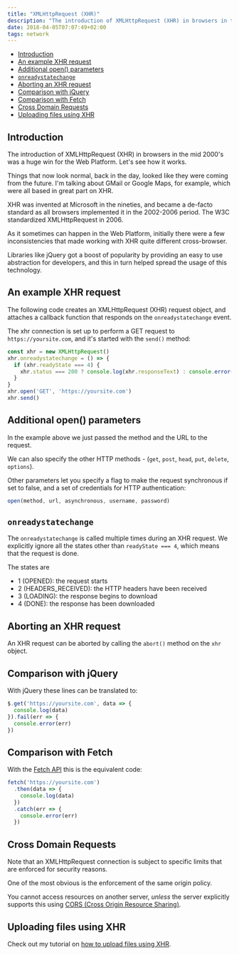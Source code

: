 ```yaml
---
title: "XMLHttpRequest (XHR)"
description: "The introduction of XMLHttpRequest (XHR) in browsers in the mid 2000's was a huge win for the Web Platform. Let's see how it works."
date: 2018-04-05T07:07:49+02:00
tags: network
---
```


<!-- TOC -->

- [Introduction](#introduction)
- [An example XHR request](#an-example-xhr-request)
- [Additional open() parameters](#additional-open-parameters)
- [`onreadystatechange`](#onreadystatechange)
- [Aborting an XHR request](#aborting-an-xhr-request)
- [Comparison with jQuery](#comparison-with-jquery)
- [Comparison with Fetch](#comparison-with-fetch)
- [Cross Domain Requests](#cross-domain-requests)
- [Uploading files using XHR](#uploading-files-using-xhr)

<!-- /TOC -->

## Introduction

The introduction of XMLHttpRequest (XHR) in browsers in the mid 2000's was a huge win for the Web Platform. Let's see how it works.

Things that now look normal, back in the day, looked like they were coming from the future. I'm talking about GMail or Google Maps, for example, which were all based in great part on XHR.

XHR was invented at Microsoft in the nineties, and became a de-facto standard as all browsers implemented it in the 2002-2006 period. The W3C standardized XMLHttpRequest in 2006.

As it sometimes can happen in the Web Platform, initially there were a few inconsistencies that made working with XHR quite different cross-browser.

Libraries like jQuery got a boost of popularity by providing an easy to use abstraction for developers, and this in turn helped spread the usage of this technology.

## An example XHR request

The following code creates an XMLHttpRequest (XHR) request object, and attaches a callback function that responds on the `onreadystatechange` event.

The xhr connection is set up to perform a GET request to `https://yoursite.com`, and it's started with the `send()` method:

```js
const xhr = new XMLHttpRequest()
xhr.onreadystatechange = () => {
  if (xhr.readyState === 4) {
    xhr.status === 200 ? console.log(xhr.responseText) : console.error('error')
  }
}
xhr.open('GET', 'https://yoursite.com')
xhr.send()
```

## Additional open() parameters

In the example above we just passed the method and the URL to the request.

We can also specify the other HTTP methods - (`get`, `post`, `head`, `put`, `delete`, `options`).

Other parameters let you specify a flag to make the request synchronous if set to false, and a set of credentials for HTTP authentication:

```js
open(method, url, asynchronous, username, password)
```

## `onreadystatechange`

The `onreadystatechange` is called multiple times during an XHR request. We explicitly ignore all the states other than `readyState === 4`, which means that the request is done.

The states are

- 1 (OPENED): the request starts
- 2 (HEADERS_RECEIVED): the HTTP headers have been received
- 3 (LOADING): the response begins to download
- 4 (DONE): the response has been downloaded

## Aborting an XHR request

An XHR request can be aborted by calling the `abort()` method on the `xhr` object.

## Comparison with jQuery

With jQuery these lines can be translated to:

```js
$.get('https://yoursite.com', data => {
  console.log(data)
}).fail(err => {
  console.error(err)
})
```

## Comparison with Fetch

With the [Fetch API](/fetch-api/) this is the equivalent code:

```js
fetch('https://yoursite.com')
  .then(data => {
    console.log(data)
  })
  .catch(err => {
    console.error(err)
  })
```

## Cross Domain Requests

Note that an XMLHttpRequest connection is subject to specific limits that are enforced for security reasons.

One of the most obvious is the enforcement of the same origin policy.

You cannot access resources on another server, _unless_ the server explicitly supports this using [CORS (Cross Origin Resource Sharing)](/cors/).

## Uploading files using XHR

Check out my tutorial on [how to upload files using XHR](/file-upload-using-ajax/).
